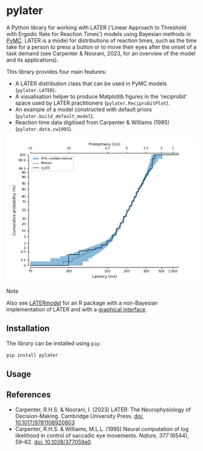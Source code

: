 # pylater

A Python library for working with LATER ('Linear Approach to Threshold with Ergodic Rate for Reaction Times') models using Bayesian methods in [PyMC](https://www.pymc.io).
LATER is a model for distributions of reaction times, such as the time take for a person to press a button or to move their eyes after the onset of a task demand (see Carpenter & Noorani, 2023, for an overview of the model and its applications).

This library provides four main features:

* A LATER distribution class that can be used in PyMC models (`pylater.LATER`).
* A visualisation helper to produce Matplotlib figures in the 'reciprobit' space used by LATER practitioners (`pylater.ReciprobitPlot`).
* An example of a model constructed with default priors (`pylater.build_default_model`).
* Reaction time data digitised from Carpenter & Williams (1995) (`pylater.data.cw1995`).

![Example reciprobit plot](docs/_static/pylater_example.png "Title")

> [!NOTE]
> Also see [LATERmodel](https://unimelbmdap.github.io/LATERmodel/) for an R package with a non-Bayesian implementation of LATER and with a [graphical interface](https://later.researchsoftware.unimelb.edu.au/).

## Installation

The library can be installed using `pip`:

```bash
pip install pylater
```

## Usage




## References

* Carpenter, R.H.S. & Noorani, I. (2023) LATER: The Neurophysiology of Decision-Making. Cambridge University Press. [doi: 10.1017/9781108920803](https://doi.org/10.1017/9781108920803)
* Carpenter, R.H.S. & Williams, M.L.L. (1995) Neural computation of log likelihood in control of saccadic eye movements. *Nature, 377* (6544), 59–62. [doi: 10.1038/377059a0](https://doi.org/10.1038/377059a0)
